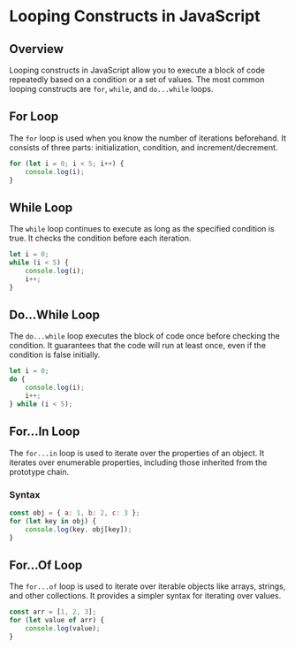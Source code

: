 # Looping Constructs in JavaScript

## Overview

Looping constructs in JavaScript allow you to execute a block of code repeatedly based on a condition or a set of values. The most common looping constructs are `for`, `while`, and `do...while` loops.

## For Loop

The `for` loop is used when you know the number of iterations beforehand. It consists of three parts: initialization, condition, and increment/decrement.

```javascript
for (let i = 0; i < 5; i++) {
    console.log(i);
}
```

## While Loop

The `while` loop continues to execute as long as the specified condition is true. It checks the condition before each iteration.

```javascript
let i = 0;
while (i < 5) {
    console.log(i);
    i++;
}
```

## Do...While Loop

The `do...while` loop executes the block of code once before checking the condition. It guarantees that the code will run at least once, even if the condition is false initially.

```javascript
let i = 0;
do {
    console.log(i);
    i++;
} while (i < 5);
```

## For...In Loop

The `for...in` loop is used to iterate over the properties of an object. It iterates over enumerable properties, including those inherited from the prototype chain.

### Syntax

```javascript
const obj = { a: 1, b: 2, c: 3 };
for (let key in obj) {
    console.log(key, obj[key]);
}
```

## For...Of Loop

The `for...of` loop is used to iterate over iterable objects like arrays, strings, and other collections. It provides a simpler syntax for iterating over values.

```javascript
const arr = [1, 2, 3];
for (let value of arr) {
    console.log(value);
}
```
